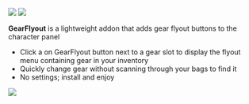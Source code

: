 ![](https://img.shields.io/badge/Supports-Dragonflight-orange?style=flat&logo=battledotnet&logoColor=orange) 
![](https://img.shields.io/badge/Supports-Wrath-blue?style=flat&logo=battledotnet&logoColor=blue)  
  
**GearFlyout** is a lightweight addon that adds gear flyout buttons to the character panel  

- Click a on GearFlyout button next to a gear slot to display the flyout menu containing gear in your inventory
- Quickly change gear without scanning through your bags to find it
- No settings; install and enjoy


![](https://i.imgur.com/5mXwnwa.jpg)
